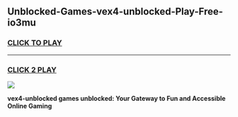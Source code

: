 
## Unblocked-Games-vex4-unblocked-Play-Free-io3mu
<h3>
<a href="https://premium76.site?title=vex4-unblocked&ref=18A1">CLICK TO PLAY</a></h3>
<hr>

<h3>
<a href="https://premium76.site?title=vex4-unblocked&ref=18A1">CLICK 2 PLAY</a>
  
</h3>

<a href="https://premium76.site?title=vex4-unblocked&ref=18A1"><img src="https://clearcache.store/games.png"></a>


**vex4-unblocked games unblocked: Your Gateway to Fun and Accessible Online Gaming**
